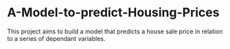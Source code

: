 # A-Model-to-predict-Housing-Prices
This project aims to build a model that predicts a house sale price in relation to a series of dependant variables.
